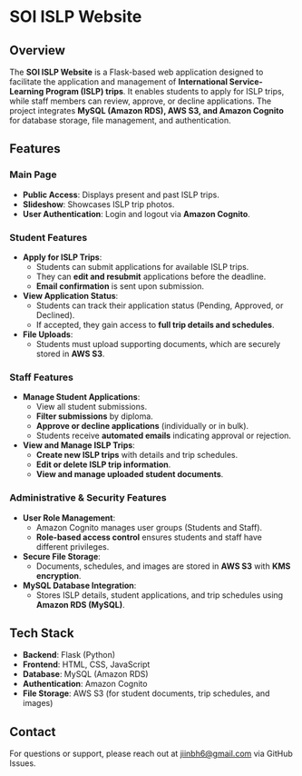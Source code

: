 # SOI ISLP Website

## Overview
The **SOI ISLP Website** is a Flask-based web application designed to facilitate the application and management of **International Service-Learning Program (ISLP) trips**. It enables students to apply for ISLP trips, while staff members can review, approve, or decline applications. The project integrates **MySQL (Amazon RDS), AWS S3, and Amazon Cognito** for database storage, file management, and authentication.

## Features
### Main Page
- **Public Access**: Displays present and past ISLP trips.
- **Slideshow**: Showcases ISLP trip photos.
- **User Authentication**: Login and logout via **Amazon Cognito**.

### Student Features
- **Apply for ISLP Trips**:
  - Students can submit applications for available ISLP trips.
  - They can **edit and resubmit** applications before the deadline.
  - **Email confirmation** is sent upon submission.
- **View Application Status**:
  - Students can track their application status (Pending, Approved, or Declined).
  - If accepted, they gain access to **full trip details and schedules**.
- **File Uploads**:
  - Students must upload supporting documents, which are securely stored in **AWS S3**.
  
### Staff Features
- **Manage Student Applications**:
  - View all student submissions.
  - **Filter submissions** by diploma.
  - **Approve or decline applications** (individually or in bulk).
  - Students receive **automated emails** indicating approval or rejection.
- **View and Manage ISLP Trips**:
  - **Create new ISLP trips** with details and trip schedules.
  - **Edit or delete ISLP trip information**.
  - **View and manage uploaded student documents**.
  
### Administrative & Security Features
- **User Role Management**:
  - Amazon Cognito manages user groups (Students and Staff).
  - **Role-based access control** ensures students and staff have different privileges.
- **Secure File Storage**:
  - Documents, schedules, and images are stored in **AWS S3** with **KMS encryption**.
- **MySQL Database Integration**:
  - Stores ISLP details, student applications, and trip schedules using **Amazon RDS (MySQL)**.

## Tech Stack
- **Backend**: Flask (Python)
- **Frontend**: HTML, CSS, JavaScript
- **Database**: MySQL (Amazon RDS)
- **Authentication**: Amazon Cognito
- **File Storage**: AWS S3 (for student documents, trip schedules, and images)

## Contact
For questions or support, please reach out at jiinbh6@gmail.com via GitHub Issues.

